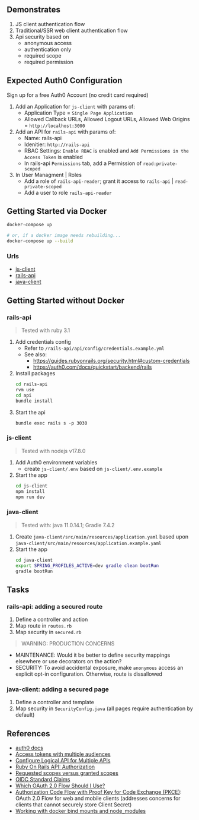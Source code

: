 ## Demonstrates

1. JS client authentication flow
2. Traditional/SSR web client authentication flow
3. Api security based on
   - anonymous access
   - authentication only
   - required scope
   - required permission

## Expected Auth0 Configuration

Sign up for a free Auth0 Account (no credit card required)

1. Add an Application for `js-client` with params of:
   - Application Type = `Single Page Application`
   - Allowed Callback URLs, Allowed Logout URLs, Allowed Web Origins = `http://localhost:3000`
2. Add an API for `rails-api` with params of:
   - Name: rails-api
   - Idenitier: `http://rails-api`
   - RBAC Settings: `Enable RBAC` is enabled and `Add Permissions in the Access Token` is enabled
   - In rails-api `Permissions` tab, add a Permission of `read:private-scoped`
3. In User Managment | Roles
   - Add a role of `rails-api-reader`; grant it access to `rails-api` | `read-private-scoped`
   - Add a user to role `rails-api-reader`

## Getting Started via Docker

```sh
docker-compose up

# or, if a docker image needs rebuilding...
docker-compose up --build

```

### Urls

- [js-client](http://localhost:3000/)
- [rails-api](http://localhost:3030/)
- [java-client](http://localhost:8080)

## Getting Started without Docker

### rails-api

> Tested with ruby 3.1

1. Add credentials config
   - Refer to `/rails-api/api/config/credentials.example.yml`
   - See also:
     - https://guides.rubyonrails.org/security.html#custom-credentials
     - https://auth0.com/docs/quickstart/backend/rails
2. Install packages
   ```sh
   cd rails-api
   rvm use
   cd api
   bundle install
   ```
3. Start the api
   ```
   bundle exec rails s -p 3030
   ```

### js-client

> Tested with nodejs v17.8.0

1. Add Auth0 environment variables
   - create `js-client/.env` based on `js-client/.env.example`
2. Start the app
   ```sh
   cd js-client
   npm install
   npm run dev
   ```

### java-client

> Tested with: java 11.0.14.1; Gradle 7.4.2

1. Create `java-client/src/main/resources/application.yaml` based upon `java-client/src/main/resources/application.example.yaml`
2. Start the app
   ```sh
   cd java-client
   export SPRING_PROFILES_ACTIVE=dev gradle clean bootRun
   gradle bootRun
   ```

## Tasks

### rails-api: adding a secured route

1. Define a controller and action
2. Map route in `routes.rb`
3. Map security in `secured.rb`

> WARNING: PRODUCTION CONCERNS

- MAINTENANCE: Would it be better to define security mappings elsewhere or use decorators on the action?
- SECURITY: To avoid accidental exposure, make `anonymous` access an explicit opt-in configuration. Otherwise, route is dissallowed

### java-client: adding a secured page

1. Define a controller and template
2. Map security in `SecurityConfig.java` (all pages require authentication by default)

## References

- [auth0 docs](https://auth0.com/docs)
- [Access tokens with multiple audiences](https://community.auth0.com/t/access-tokens-with-multiple-audiences/9911)
- [Configure Logical API for Multiple APIs](https://auth0.com/docs/get-started/apis/set-logical-api)
- [Ruby On Rails API: Authorization](https://auth0.com/docs/quickstart/backend/rails)
- [Requested scopes versus granted scopes](https://auth0.com/docs/get-started/apis/scopes#requested-scopes-versus-granted-scopes)
- [OIDC Standard Claims](https://openid.net/specs/openid-connect-core-1_0.html#StandardClaims)
- [Which OAuth 2.0 Flow Should I Use?](https://auth0.com/docs/get-started/authentication-and-authorization-flow/which-oauth-2-0-flow-should-i-use)
- [Authorization Code Flow with Proof Key for Code Exchange (PKCE)](https://auth0.com/docs/get-started/authentication-and-authorization-flow/authorization-code-flow-with-proof-key-for-code-exchange-pkce): OAuth 2.0 Flow for web and mobile clients (addresses concerns for clients that cannot securely store Client Secret)
- [Working with docker bind mounts and node_modules](https://burnedikt.com/dockerized-node-development-and-mounting-node-volumes/)
